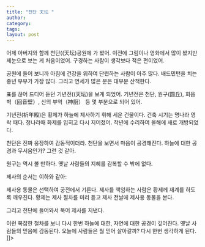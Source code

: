 ```yaml
---
title: "천단 天坛 "
author:
category: 
tags: 
layout: post
---
```


어제 아버지와 함께 천단((天坛)공원에 가 봤어. 이전에 그림이나 영화에서 많이 봤지만 제눈으로 보는 게 처음이었어. 구경하는 사람이 생각보다 적은 편이었어. 

공원에 들어 보니까 아침에 건강을 위하여 단련하는 사람이 아주 많다. 배드민턴을 치는 중년 부부가 가장 많다. 그리고 연세가 많은 분은 대부분 산책한다.

표를 끊어 드디어 듣던 기년전((天坛)을 보게 되었어. 기년전은 천단, 원구(圆丘), 회음벽（回音壁）, 신의 부억（神厨） 등 몇 부분으로 되어 있어.  



기년전(祈年殿)은 황제가 하늘에 제사하기 휘해 세운 건물이다. 건축 시기는 명나라 영락 때다. 청나라때 화제를 입히고 다시 지어졌어. 작년에 수리하여 올해에 새로 개방되었다.

천단은 진짜 웅장하여 감동적이더라. 천단을 보면서 마음이 공경해진다. 하늘에 대한 공경과 무서움인가? 그런 것 같아.

원구는 역시 볼 만하다. 옛날 사람들의 지혜를 감복할 수 밖에 없다.

제사의 순서는 이하와 같아:

제사용 동물은 선택하여 궁전에서 기른다. 제사를 책임하는 사람은 황제께 재계를 하도록 깨우친다. 황제는 제사 절차를 미리 듣고 제사 전날에 제사용 동물을 본다.  

그리고 천단에 들어와서 묵어 제사를 지낸다.

이런 복잡한 철차를 보니 다시 한번 하늘에 대한, 자연에 대한 공경이 깊어진다.  옛날 사람들의 믿음에 감동된다. 오늘에 사람들은 뭘 믿어 살아갈까? 다시 한번 생각하게 된다. ]]>

